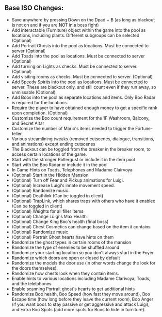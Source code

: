 ## Base ISO Changes:
- Save anywhere by pressing Down on the Dpad + B (as long as blackout is not on and if you are NOT in a boss fight)
- Add interactable (Furniture) object within the game into the pool as locations, including plants. Different subgroups can be selected
(Optional)
- Add Portrait Ghosts into the pool as locations. Must be connected to server (Optional)
- Add Toads into the pool as locations. Must be connected to server (Optional)
- Add turning on Lights as checks. Must be connected to server. (Optional)
- Add visiting rooms as checks. Must be connected to server. (Optional)
- Add Speedy Spirits into the pool as locations. Must be connected to server. These are blackout only, and still count even if they run away, so unmissable (Optional)
- Add Boos into the pool as separate locations and items. Only Boo Radar is required for the locations.  
- Require the player to have obtained enough money to get a specific rank upon completion. (Optional) 
- Customize the Boo count requirement for the 1F Washroom, Balcony, and Secret Altar
- Customize the number of Mario's items needed to trigger the Fortune-teller
- Various streamlining tweaks (removed cutscenes, dialogue, transitions, and animations) except ending cutscenes
- The Blackout can be toggled from the breaker in the breaker room, to access certain locations of the game.
- Start with the stronger Poltergust or include it in the item pool
- Start with the Boo Radar or include it in the pool
- In Game Hints on Toads, Telephones and Madame Clairvoya
- (Optional) Start in the Hidden Mansion
- (Optional) Turn off Fear and Pickup animations for Luigi.
- (Optional) Increase Luigi's innate movement speed.
- (Optional) Randomize music
- (Optional) Deathlink (Can be toggled in client)
- (Optional) TrapLink, which shares traps with others who have it enabled (Can be toggled in client)
- (Optional) Weights for all filler items
- (Optional) Change Luigi's Max Health
- (Optional) Change King Boo's health (final boss)
- (Optional) Chest Cosmetics can change based on the item it contains
- (Optional) Randomize music
- (Optional) Portrait Ghost hearts have hints on them
- Randomize the ghost types in certain rooms of the mansion
- Randomize the type of enemies to be shuffled around
- Randomize your starting location so you don't always start in the Foyer
- Randomize which doors are open or closed by default
- Randomize the models the door use (in other words change the look for the doors themselves).
- Randomize how chests look when they contain items.
- Enable hints to various locations including Madame Clarivoya, Toads, and the telelphones
- Enable scanning Portrait ghost's hearts to get additional hints
- Randomize Boo health, Boo Speed (how fast they move around), Boo Escape time (how long before they leave the current room), Boo Anger (if you want boos to stay passive or get aggressive and attack Luigi), and Extra Boo Spots (add more spots for Boos to hide in furniture).

